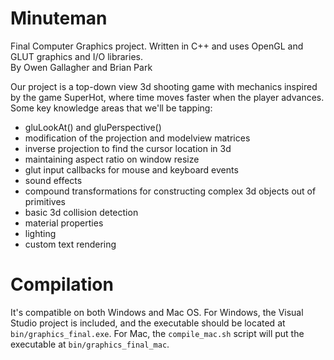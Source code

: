 # Minuteman
Final Computer Graphics project. Written in C++ and uses OpenGL and GLUT graphics and I/O libraries.<br>
By Owen Gallagher and Brian Park

Our project is a top-down view 3d shooting game with mechanics inspired by the game SuperHot, where time moves faster when the player advances. Some key knowledge areas that we'll be tapping:
- gluLookAt() and gluPerspective()
- modification of the projection and modelview matrices
- inverse projection to find the cursor location in 3d
- maintaining aspect ratio on window resize
- glut input callbacks for mouse and keyboard events
- sound effects
- compound transformations for constructing complex 3d objects out of primitives
- basic 3d collision detection
- material properties
- lighting
- custom text rendering

# Compilation
It's compatible on both Windows and Mac OS. For Windows, the Visual Studio project is included, and the executable should be located at `bin/graphics_final.exe`. For Mac, the `compile_mac.sh` script will put the executable at `bin/graphics_final_mac`.
